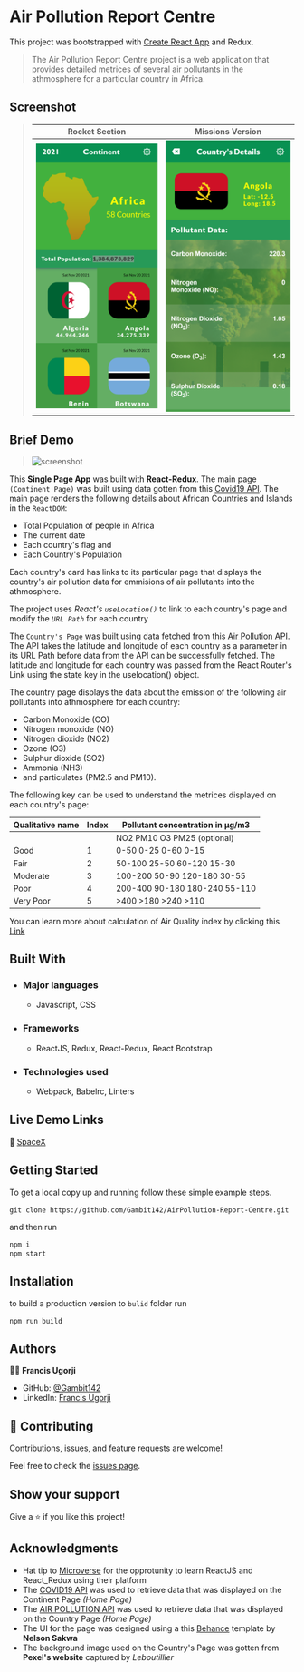 # Air Pollution Report Centre
This project was bootstrapped with [Create React App](https://github.com/facebook/create-react-app) and Redux.


> The Air Pollution Report Centre project is a web application that provides detailed metrices of several air pollutants in the athmosphere for a particular country in Africa.


## Screenshot
> |Rocket Section|Missions Version|
> |--------------|----------------|
> |![screenshot](./src/assets/Snapshot1.png)|![screenshot2](./src/assets/Snapshot2.png)|!

## Brief Demo

> ![screenshot](./src/assets/brief-demo.gif)

This **Single Page App**  was built with **React-Redux**. The main page `(Continent Page)` was built using data gotten from this [Covid19 API](https://disease.sh/v3/covid-19/countries). The main page renders the following details about African Countries and Islands in the `ReactDOM`:
- Total Population of people in Africa
- The current date
- Each country's flag and 
- Each Country's Population

Each country's card has links to its particular page that displays the country's air pollution data for emmisions of air pollutants into the athmosphere.

The project uses _React's `useLocation()`_ to link to each country's page and modify the _`URL Path`_ for each country

The `Country's Page` was built using data fetched from this [Air Pollution API](https://openweathermap.org/api/air-pollution). The API takes the latitude and longitude of each country as a parameter in its URL Path before data from the API can be successfully fetched. The latitude and longitude for each country was passed from the React Router's Link using the state key in the uselocation() object.

The country page displays the data about the emission of the following air pollutants into athmosphere for each country:
- Carbon Monoxide (CO)
- Nitrogen monoxide (NO)
- Nitrogen dioxide (NO2)
- Ozone (O3)
- Sulphur dioxide (SO2)
- Ammonia (NH3)
- and particulates (PM2.5 and PM10).

The following key can be used to understand the metrices displayed on each country's page:

| Qualitative name | Index | Pollutant concentration in μg/m3 |
|----------------|-----|-----------------------------|
|                |     | NO2	PM10	O3	PM25 (optional) |
| Good	         | 1	 | 0-50	0-25	0-60	0-15 |
| Fair	         | 2	 | 50-100	25-50	60-120	15-30 |
| Moderate	     |  3	 | 100-200	50-90	120-180	30-55 |
| Poor	         |  4	 | 200-400	90-180	180-240	55-110 |
| Very Poor	     |  5	 | >400	>180	>240	>110 |

You can learn more about calculation of Air Quality index by clicking this [Link](https://en.wikipedia.org/wiki/Air_quality_index#CAQI)


## Built With

- ### Major languages
  - Javascript, CSS
- ### Frameworks
  - ReactJS, Redux, React-Redux, React Bootstrap
- ### Technologies used
  - Webpack, Babelrc, Linters

## Live Demo Links

🔗 [SpaceX](https://spacex-hub.netlify.app/)

## Getting Started

To get a local copy up and running follow these simple example steps.

```
git clone https://github.com/Gambit142/AirPollution-Report-Centre.git
```

and then run

```
npm i
npm start
```

## Installation

to build a production version to `bulid` folder run

```
npm run build
```

## Authors

👨🏿 **Francis Ugorji**

- GitHub: [@Gambit142](https://github.com/Gambit142)
- LinkedIn: [Francis Ugorji](https://www.linkedin.com/in/francis-ugorji/)


## 🤝 Contributing

Contributions, issues, and feature requests are welcome!

Feel free to check the [issues page](https://github.com/Gambit142/AirPollution-Report-Centre/issues).

## Show your support

Give a ⭐️ if you like this project!

## Acknowledgments

- Hat tip to [Microverse](https://www.microverse.org/) for the opprotunity to learn ReactJS and React_Redux using their platform
- The [COVID19 API](https://disease.sh/v3/covid-19/countries) was used to retrieve data that was displayed on the Continent Page _(Home Page)_
- The [AIR POLLUTION API](https://openweathermap.org/api/air-pollution) was used to retrieve data that was displayed on the Country Page _(Home Page)_
- The UI for the page was designed using a this [Behance](https://www.behance.net/gallery/31579789/Ballhead-App-%28Free-PSDs%29) template by **Nelson Sakwa**
- The background image used on the Country's Page was gotten from **Pexel's website** captured by _Leboutillier_